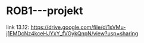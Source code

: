 # ROB1---projekt

link 13.12:  https://drive.google.com/file/d/1sVMu-j1EMDcNz4kceHJYxY_fVGykQnpN/view?usp=sharing 
